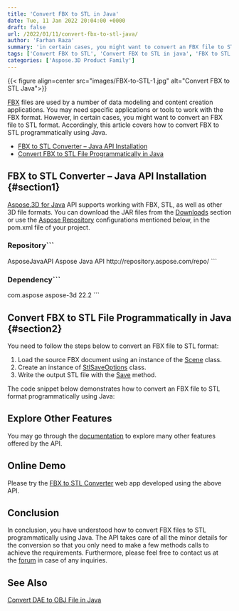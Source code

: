 ```yaml
---
title: 'Convert FBX to STL in Java'
date: Tue, 11 Jan 2022 20:04:00 +0000
draft: false
url: /2022/01/11/convert-fbx-to-stl-java/
author: 'Farhan Raza'
summary: 'in certain cases, you might want to convert an FBX file to STL format. Accordingly, this article covers **how to convert FBX to STL programmatically using Java.**'
tags: ['Convert FBX to STL', 'Convert FBX to STL in java', 'FBX to STL', 'Java convert FBX to STL']
categories: ['Aspose.3D Product Family']
---
```




{{< figure align=center src="images/FBX-to-STL-1.jpg" alt="Convert FBX to STL Java">}}


[FBX][1] files are used by a number of data modeling and content creation applications. You may need specific applications or tools to work with the FBX format. However, in certain cases, you might want to convert an FBX file to STL format. Accordingly, this article covers how to convert FBX to STL programmatically using Java.

*   [FBX to STL Converter – Java API Installation][2]
*   [Convert FBX to STL File Programmatically in Java][3]

## FBX to STL Converter – Java API Installation {#section1}

[Aspose.3D for Java][4] API supports working with FBX, STL, as well as other 3D file formats. You can download the JAR files from the [Downloads][5] section or use the [Aspose Repository][6] configurations mentioned below, in the pom.xml file of your project.

### Repository```
 <repositories>
    <repository>
        <id>AsposeJavaAPI</id>
        <name>Aspose Java API</name>
        <url>http://repository.aspose.com/repo/</url>
    </repository>
</repositories>
```

### Dependency```
 <dependencies>
    <dependency>
        <groupId>com.aspose</groupId>
        <artifactId>aspose-3d</artifactId>
        <version>22.2</version>
    </dependency>
</dependencies>
```

## Convert FBX to STL File Programmatically in Java {#section2}

You need to follow the steps below to convert an FBX file to STL format:

1.  Load the source FBX document using an instance of the [Scene][7] class.
2.  Create an instance of [StlSaveOptions][8] class.
3.  Write the output STL file with the [Save][9] method.

The code snippet below demonstrates how to convert an FBX file to STL format programmatically using Java:



## Explore Other Features

You may go through the [documentation][10] to explore many other features offered by the API.

## Online Demo

Please try the [FBX to STL Converter][11] web app developed using the above API.

## Conclusion

In conclusion, you have understood how to convert FBX files to STL programmatically using Java. The API takes care of all the minor details for the conversion so that you only need to make a few methods calls to achieve the requirements. Furthermore, please feel free to contact us at the [forum][12] in case of any inquiries.

## See Also

[Convert DAE to OBJ File in Java][13]




[1]: https://docs.fileformat.com/3d/fbx/
[2]: #section1
[3]: #section2
[4]: https://products.aspose.com/3d/java
[5]: https://downloads.aspose.com/3d/java
[6]: https://repository.aspose.com/webapp/#/artifacts/browse/tree/General/repo/com/aspose/aspose-3d
[7]: https://apireference.aspose.com/3d/java/com.aspose.threed/scene
[8]: https://apireference.aspose.com/3d/java/com.aspose.threed/StlSaveOptions
[9]: https://apireference.aspose.com/3d/java/com.aspose.threed/Scene#save-java.lang.String-com.aspose.threed.FileFormat-
[10]: https://docs.aspose.com/3d/java/
[11]: https://products.aspose.app/3d/conversion/fbx-to-stl
[12]: https://forum.aspose.com/c/3d
[13]: https://blog.aspose.com/2021/12/15/convert-dae-to-obj-java/




